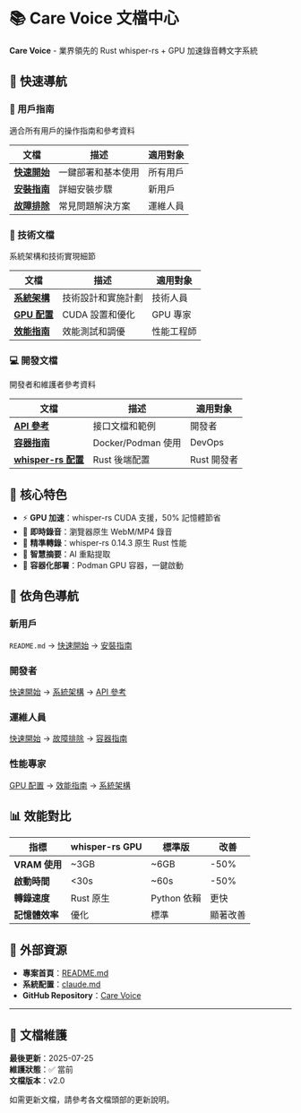 # 📚 Care Voice 文檔中心

**Care Voice** - 業界領先的 Rust whisper-rs + GPU 加速錄音轉文字系統

## 🎯 快速導航

### 👥 用戶指南
適合所有用戶的操作指南和參考資料

| 文檔 | 描述 | 適用對象 |
|------|------|----------|
| **[快速開始](./user-guide/quick-start.md)** | 一鍵部署和基本使用 | 所有用戶 |
| **[安裝指南](./user-guide/installation.md)** | 詳細安裝步驟 | 新用戶 |
| **[故障排除](./user-guide/troubleshooting.md)** | 常見問題解決方案 | 運維人員 |

### 🔧 技術文檔
系統架構和技術實現細節

| 文檔 | 描述 | 適用對象 |
|------|------|----------|
| **[系統架構](./technical/architecture.md)** | 技術設計和實施計劃 | 技術人員 |
| **[GPU 配置](./technical/gpu-configuration.md)** | CUDA 設置和優化 | GPU 專家 |
| **[效能指南](./technical/performance-guide.md)** | 效能測試和調優 | 性能工程師 |

### 💻 開發文檔
開發者和維護者參考資料

| 文檔 | 描述 | 適用對象 |
|------|------|----------|
| **[API 參考](./development/api-reference.md)** | 接口文檔和範例 | 開發者 |
| **[容器指南](./development/container-guide.md)** | Docker/Podman 使用 | DevOps |
| **[whisper-rs 配置](./development/whisper-rs-setup.md)** | Rust 後端配置 | Rust 開發者 |

## 🚀 核心特色

- ⚡ **GPU 加速**：whisper-rs CUDA 支援，50% 記憶體節省
- 🎤 **即時錄音**：瀏覽器原生 WebM/MP4 錄音
- 📝 **精準轉錄**：whisper-rs 0.14.3 原生 Rust 性能
- 🎯 **智慧摘要**：AI 重點提取
- 🐳 **容器化部署**：Podman GPU 容器，一鍵啟動

## 🎯 依角色導航

### 新用戶
`README.md` → [快速開始](./user-guide/quick-start.md) → [安裝指南](./user-guide/installation.md)

### 開發者
[快速開始](./user-guide/quick-start.md) → [系統架構](./technical/architecture.md) → [API 參考](./development/api-reference.md)

### 運維人員
[快速開始](./user-guide/quick-start.md) → [故障排除](./user-guide/troubleshooting.md) → [容器指南](./development/container-guide.md)

### 性能專家
[GPU 配置](./technical/gpu-configuration.md) → [效能指南](./technical/performance-guide.md) → [系統架構](./technical/architecture.md)

## 📊 效能對比

| 指標 | whisper-rs GPU | 標準版 | 改善 |
|------|----------------|---------|------|
| **VRAM 使用** | ~3GB | ~6GB | -50% |
| **啟動時間** | <30s | ~60s | -50% |
| **轉錄速度** | Rust 原生 | Python 依賴 | 更快 |
| **記憶體效率** | 優化 | 標準 | 顯著改善 |

## 🔗 外部資源

- **專案首頁**：[README.md](../README.md)
- **系統配置**：[claude.md](../claude.md)
- **GitHub Repository**：[Care Voice](https://github.com/your-repo)

---

## 📄 文檔維護

**最後更新**：2025-07-25  
**維護狀態**：✅ 當前  
**文檔版本**：v2.0

如需更新文檔，請參考各文檔頭部的更新說明。